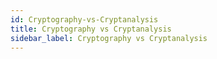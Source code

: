 ```yaml
---
id: Cryptography-vs-Cryptanalysis
title: Cryptography vs Cryptanalysis
sidebar_label: Cryptography vs Cryptanalysis
---
```



##
